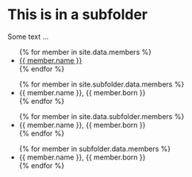 # This is in a subfolder

Some text ...

<ul>
{% for member in site.data.members %}
  <li>
    <a href="https://github.com/{{ member.github }}">
      {{ member.name }}
    </a>
  </li>
{% endfor %}
</ul>


<ul>
{% for member in site.subfolder.data.members %}
  <li>
      {{ member.name }}, {{ member.born }}
  </li>
{% endfor %}
</ul>



<ul>
{% for member in site.data.subfolder.members %}
  <li>
      {{ member.name }}, {{ member.born }}
  </li>
{% endfor %}
</ul>


<ul>
{% for member in subfolder.data.members %}
  <li>
      {{ member.name }}, {{ member.born }}
  </li>
{% endfor %}
</ul>

